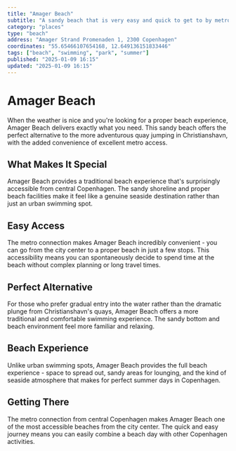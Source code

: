 ```yaml
---
title: "Amager Beach"
subtitle: "A sandy beach that is very easy and quick to get to by metro. Perfect alternative if you don't enjoy jumping off the quay in Christianshavn."
category: "places"
type: "beach"
address: "Amager Strand Promenaden 1, 2300 Copenhagen"
coordinates: "55.65466107654168, 12.649136151833446"
tags: ["beach", "swimming", "park", "summer"]
published: "2025-01-09 16:15"
updated: "2025-01-09 16:15"
---
```


# Amager Beach

When the weather is nice and you're looking for a proper beach experience, Amager Beach delivers exactly what you need. This sandy beach offers the perfect alternative to the more adventurous quay jumping in Christianshavn, with the added convenience of excellent metro access.

## What Makes It Special

Amager Beach provides a traditional beach experience that's surprisingly accessible from central Copenhagen. The sandy shoreline and proper beach facilities make it feel like a genuine seaside destination rather than just an urban swimming spot.

## Easy Access

The metro connection makes Amager Beach incredibly convenient - you can go from the city center to a proper beach in just a few stops. This accessibility means you can spontaneously decide to spend time at the beach without complex planning or long travel times.

## Perfect Alternative

For those who prefer gradual entry into the water rather than the dramatic plunge from Christianshavn's quays, Amager Beach offers a more traditional and comfortable swimming experience. The sandy bottom and beach environment feel more familiar and relaxing.

## Beach Experience

Unlike urban swimming spots, Amager Beach provides the full beach experience - space to spread out, sandy areas for lounging, and the kind of seaside atmosphere that makes for perfect summer days in Copenhagen.

## Getting There

The metro connection from central Copenhagen makes Amager Beach one of the most accessible beaches from the city center. The quick and easy journey means you can easily combine a beach day with other Copenhagen activities.
